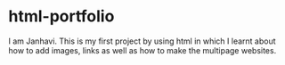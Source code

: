 # html-portfolio
I am Janhavi. This is my first project by using html in which I learnt about how to add images, links as well as how to make the multipage websites.

